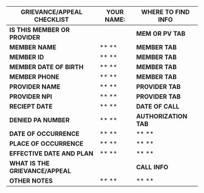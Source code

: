 | **GRIEVANCE/APPEAL CHECKLIST**   | **YOUR NAME:** | **WHERE TO FIND INFO** |
| -------------------------------- | -------------- | ---------------------- |
| **IS THIS MEMBER OR PROVIDER**   |                | **MEM OR PV TAB**      |
| **MEMBER NAME**                  | ** **          | **MEMBER TAB**         |
| **MEMBER ID**                    | ** **          | **MEMBER TAB**         |
| **MEMBER DATE OF BIRTH**         | ** **          | **MEMBER TAB**         |
| **MEMBER PHONE**                 | ** **          | **MEMBER TAB**         |
| **PROVIDER NAME**                | ** **          | **PROVIDER TAB**       |
| **PROVIDER NPI**                 | ** **          | **PROVIDER TAB**       |
| **RECIEPT DATE**                 | ** **          | **DATE OF CALL**       |
| **DENIED PA NUMBER**             | ** **          | **AUTHORIZATION TAB**  |
| **DATE OF OCCURRENCE**           | ** **          | ** **                  |
| **PLACE OF OCCURRENCE**          | ** **          | ** **                  |
| **EFFECTIVE DATE AND PLAN**      | ** **          | ** **                  |
| **WHAT IS THE GRIEVANCE/APPEAL** |                | **CALL INFO**          |
| **OTHER NOTES**                  | ** **          | ** **                  |
